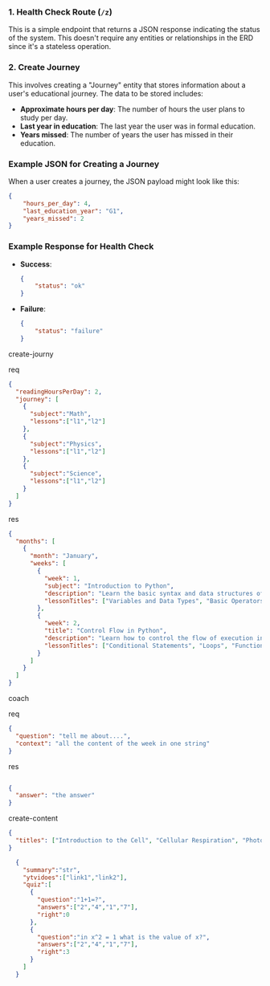 
### 1. Health Check Route (`/z`)
This is a simple endpoint that returns a JSON response indicating the status of the system. This doesn't require any entities or relationships in the ERD since it's a stateless operation.

### 2. Create Journey
This involves creating a "Journey" entity that stores information about a user's educational journey. The data to be stored includes:
- **Approximate hours per day**: The number of hours the user plans to study per day.
- **Last year in education**: The last year the user was in formal education.
- **Years missed**: The number of years the user has missed in their education.

### Example JSON for Creating a Journey

When a user creates a journey, the JSON payload might look like this:

```json
{
    "hours_per_day": 4,
    "last_education_year": "G1",
    "years_missed": 2
}
```

### Example Response for Health Check

- **Success**:
  ```json
  {
      "status": "ok"
  }
  ```

- **Failure**:
  ```json
  {
      "status": "failure"
  }
  ```


create-journy

req
```json
{
  "readingHoursPerDay": 2,
  "journey": [
    {
      "subject":"Math",
      "lessons":["l1","l2"]
    },
    {
      "subject":"Physics",
      "lessons":["l1","l2"]
    },
    {
      "subject":"Science",
      "lessons":["l1","l2"]
    }
  ]
}
```

res
```json
{
  "months": [
    {
      "month": "January",
      "weeks": [
        {
          "week": 1,
          "subject": "Introduction to Python",
          "description": "Learn the basic syntax and data structures of Python.",
          "lessonTitles": ["Variables and Data Types", "Basic Operators", "Input and Output"]
        },
        {
          "week": 2,
          "title": "Control Flow in Python",
          "description": "Learn how to control the flow of execution in Python programs.",
          "lessonTitles": ["Conditional Statements", "Loops", "Functions"]
        }
      ]
    }
  ]
}
```

coach 

req
```json
{
  "question": "tell me about....",
  "context": "all the content of the week in one string"
}
```

res
```json

{
  "answer": "the answer"
}
```

create-content

```json
{
  "titles": ["Introduction to the Cell", "Cellular Respiration", "Photosynthesis"]
}
```
 
``` json
  {
    "summary":"str",
    "ytvidoes":["link1","link2"],
    "quiz":[
      {
        "question":"1+1=?",
        "answers":["2","4","1","7"],
        "right":0
      },
      {
        "question":"in x^2 = 1 what is the value of x?",
        "answers":["2","4","1","7"],
        "right":3
      }
    ]
  }
```
